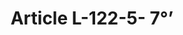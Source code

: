 ---
title: "Article L-122-5- 7°’"
draft: false
exceptions:
- info53b
memberstates:
- FR
score: 3
compensation:
- 
remarks: |
 


link: ""
---